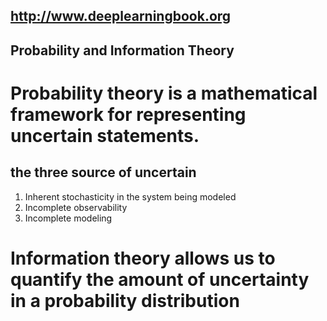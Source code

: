 ## http://www.deeplearningbook.org 

## Probability and Information Theory
# Probability theory is a mathematical framework for representing uncertain statements.
## the three source of uncertain

1. Inherent stochasticity in the system being modeled
2. Incomplete observability
3. Incomplete modeling


# Information theory allows us to quantify the amount of uncertainty in a probability distribution


